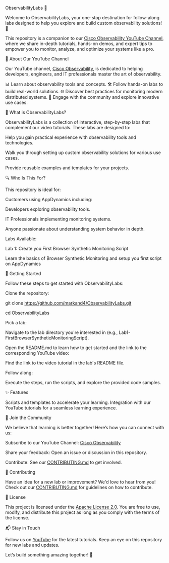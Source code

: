 ObservabilityLabs 🚀

Welcome to ObservabilityLabs, your one-stop destination for follow-along labs designed to help you explore and build custom observability solutions! 🌟


This repository is a companion to our [Cisco Observability YouTube Channel](https://www.youtube.com/@CiscoObservability), where we share in-depth tutorials, hands-on demos, and expert tips to empower you to monitor, analyze, and optimize your systems like a pro.



🎥 About Our YouTube Channel

Our YouTube channel, [Cisco Observability](https://www.youtube.com/@CiscoObservability), is dedicated to helping developers, engineers, and IT professionals master the art of observability.


📊 Learn about observability tools and concepts.
🛠️ Follow hands-on labs to build real-world solutions.
🌐 Discover best practices for monitoring modern distributed systems.
🤝 Engage with the community and explore innovative use cases.


🧪 What is ObservabilityLabs?

ObservabilityLabs is a collection of interactive, step-by-step labs that complement our video tutorials. These labs are designed to:


Help you gain practical experience with observability tools and technologies.

Walk you through setting up custom observability solutions for various use cases.

Provide reusable examples and templates for your projects.


🔍 Who Is This For?

This repository is ideal for:

Customers using AppDynamics including: 

Developers exploring observability tools.

IT Professionals implementing monitoring systems.

Anyone passionate about understanding system behavior in depth.



Labs Available:

Lab 1: Create you First Browser Synthetic Monitoring Script 

Learn the basics of Browser Synthetic Monitoring and setup you first script on AppDynamics

🚀 Getting Started

Follow these steps to get started with ObservabilityLabs:


Clone the repository:

git clone https://github.com/markand4/ObservabilityLabs.git

cd ObservabilityLabs

Pick a lab:

Navigate to the lab directory you're interested in (e.g., Lab1-FirstBrowserSyntheticMonitoringScript).

Open the README.md to learn how to get started and the link to the corresponding YouTube video:

Find the link to the video tutorial in the lab's README file.

Follow along:

Execute the steps, run the scripts, and explore the provided code samples.


✨ Features

Scripts and templates to accelerate your learning.
Integration with our YouTube tutorials for a seamless learning experience.


📢 Join the Community

We believe that learning is better together! Here’s how you can connect with us:


Subscribe to our YouTube Channel: [Cisco Observability](https://www.youtube.com/@CiscoObservability)

Share your feedback: Open an issue or discussion in this repository.

Contribute: See our [CONTRIBUTING.md](CONTRIBUTING.md) to get involved.


🌟 Contributing

Have an idea for a new lab or improvement? We'd love to hear from you! Check out our [CONTRIBUTING.md](CONTRIBUTING.md) for guidelines on how to contribute.



📜 License

This project is licensed under the [Apache License 2.0](LICENSE). You are free to use, modify, and distribute this project as long as you comply with the terms of the license.



📬 Stay in Touch

Follow us on [YouTube](https://www.youtube.com/@CiscoObservability) for the latest tutorials.
Keep an eye on this repository for new labs and updates.


Let’s build something amazing together! 🚀

